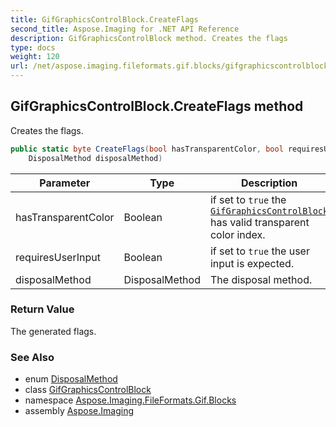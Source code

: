 ```yaml
---
title: GifGraphicsControlBlock.CreateFlags
second_title: Aspose.Imaging for .NET API Reference
description: GifGraphicsControlBlock method. Creates the flags
type: docs
weight: 120
url: /net/aspose.imaging.fileformats.gif.blocks/gifgraphicscontrolblock/createflags/
---
```

## GifGraphicsControlBlock.CreateFlags method

Creates the flags.

```csharp
public static byte CreateFlags(bool hasTransparentColor, bool requiresUserInput, 
    DisposalMethod disposalMethod)
```

| Parameter | Type | Description |
| --- | --- | --- |
| hasTransparentColor | Boolean | if set to `true` the [`GifGraphicsControlBlock`](../) has valid transparent color index. |
| requiresUserInput | Boolean | if set to `true` the user input is expected. |
| disposalMethod | DisposalMethod | The disposal method. |

### Return Value

The generated flags.

### See Also

* enum [DisposalMethod](../../../aspose.imaging.fileformats.gif/disposalmethod/)
* class [GifGraphicsControlBlock](../)
* namespace [Aspose.Imaging.FileFormats.Gif.Blocks](../../gifgraphicscontrolblock/)
* assembly [Aspose.Imaging](../../../)


